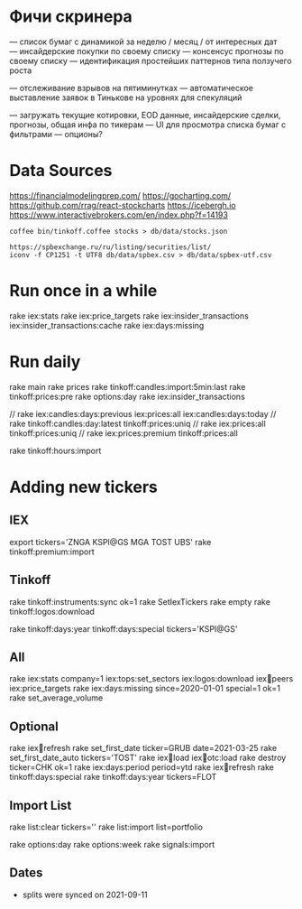 # Фичи скринера
— список бумаг с динамикой за неделю / месяц / от интересных дат
— инсайдерские покупки по своему списку
— консенсус прогнозы по своему списку
— идентификация простейших паттернов типа ползучего роста

— отслеживание взрывов на пятиминутках
— автоматическое выставление заявок в Тинькове на уровнях для спекуляций

— загружать текущие котировки, EOD данные, инсайдерские сделки, прогнозы, общая инфа по тикерам
— UI для просмотра списка бумаг с фильтрами
— опционы?



# Data Sources

https://financialmodelingprep.com/
https://gocharting.com/
https://github.com/rrag/react-stockcharts
https://icebergh.io
https://www.interactivebrokers.com/en/index.php?f=14193

    coffee bin/tinkoff.coffee stocks > db/data/stocks.json

    https://spbexchange.ru/ru/listing/securities/list/
    iconv -f CP1251 -t UTF8 db/data/spbex.csv > db/data/spbex-utf.csv


# Run once in a while

rake iex:stats
rake iex:price_targets
rake iex:insider_transactions iex:insider_transactions:cache
rake iex:days:missing

# Run daily

rake main
rake prices
rake tinkoff:candles:import:5min:last
rake tinkoff:prices:pre
rake options:day
rake iex:insider_transactions

// rake iex:candles:days:previous iex:prices:all iex:candles:days:today
// rake tinkoff:candles:day:latest tinkoff:prices:uniq
// rake iex:prices:all tinkoff:prices:uniq
// rake iex:prices:premium tinkoff:prices:all

rake tinkoff:hours:import

# Adding new tickers

## IEX
export tickers='ZNGA KSPI@GS MGA TOST UBS'
rake tinkoff:premium:import

## Tinkoff
rake tinkoff:instruments:sync ok=1
rake SetIexTickers
rake empty
rake tinkoff:logos:download

rake tinkoff:days:year tinkoff:days:special tickers='KSPI@GS'

## All
rake iex:stats company=1 iex:tops:set_sectors iex:logos:download iex:symbols:peers iex:price_targets
rake iex:days:missing since=2020-01-01 special=1 ok=1
rake set_average_volume

## Optional
rake iex:symbols:refresh
rake set_first_date ticker=GRUB date=2021-03-25
rake set_first_date_auto tickers='TOST'
rake iex:symbols:load iex:symbols:otc:load
rake destroy ticker=CHK ok=1
rake iex:days:period period=ytd
rake iex:symbols:refresh
rake tinkoff:days:special
rake tinkoff:days:year tickers=FLOT

## Import List
rake list:clear tickers=''
rake list:import list=portfolio


rake options:day
rake options:week
rake signals:import


## Dates

* splits were synced on 2021-09-11
